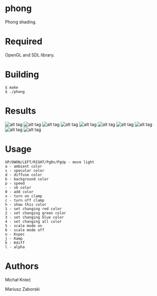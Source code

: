 # phong
Phong shading.

# Required
OpenGL and SDL library.

# Building

    $ make
    $ ./phong

# Results
![alt tag](https://raw.github.com/oshogbo/phong/master/results/phong0.png)
![alt tag](https://raw.github.com/oshogbo/phong/master/results/phong1.png)
![alt tag](https://raw.github.com/oshogbo/phong/master/results/phong2.png)
![alt tag](https://raw.github.com/oshogbo/phong/master/results/phong3.png)
![alt tag](https://raw.github.com/oshogbo/phong/master/results/phong4.png)
![alt tag](https://raw.github.com/oshogbo/phong/master/results/phong5.png)
![alt tag](https://raw.github.com/oshogbo/phong/master/results/phong6.png)
![alt tag](https://raw.github.com/oshogbo/phong/master/results/phong7.png)
![alt tag](https://raw.github.com/oshogbo/phong/master/results/phong8.png)
![alt tag](https://raw.github.com/oshogbo/phong/master/results/phong9.png)

# Usage
    UP/DWON/LEFT/RIGHT/PgDn/PgUp - move light
    a - ambient color
    s - specular color
    d - diffuse color
    b - background color
    p - speed
    - - sb color
    0 - add color
    x - turn on clamp
    c - turn off clamp
    h - show this color
    1 - set changing red color
    2 - set changing green color
    3 - set changing blue color
    4 - set changing all color
    5 - scale mode on
    6 - scale mode off
    o - Kspec
    j - Kamp
    k - Kdiff
    l - alpha

# Authors

Michał Knieć

Mariusz Zaborski
